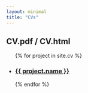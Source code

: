 ```yaml
---
layout: minimal
title: "CVs"
---
```


<h2>CV.pdf / CV.html</h2>

<div class="aboutme">
	<ul class="recent">
		{% for project in site.cv %}
	    	<li><a href="{{ project.url}}"><h3 class="project-name" itemprop="name">{{ project.name }}</h3></a></li>
	    {% endfor %}
	</ul>
</div>